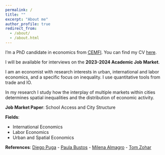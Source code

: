 ```yaml
---
permalink: /
title: ""
excerpt: "About me"
author_profile: true
redirect_from: 
  - /about/
  - /about.html
---
```


I’m a PhD candidate in economics from [CEMFI](https://www.cemfi.es/). You can find my CV [here](https://giorgiopietrabissa.github.io/files/CV.pdf).

I will be available for interviews on the **2023-2024 Academic Job Market**.

I am an economist with research interests in urban, international and labor economics, and a specific focus on inequality. I use quantitative tools from trade and IO.

In my research I study how the interplay of multiple markets within cities determines spatial inequalities and the distribution of economic activity.

**Job Market Paper**: School Access and City Structure

**Fields**:   
* International Economics
* Labor Economics
* Urban and Spatial Economics

**References**:
[Diego Puga](https://diegopuga.org) - [Paula Bustos](https://www.cemfi.es/~bustos/) - [Milena Almagro](https://www.milena-almagro.com/) - [Tom Zohar](https://tomzohar.com/)
